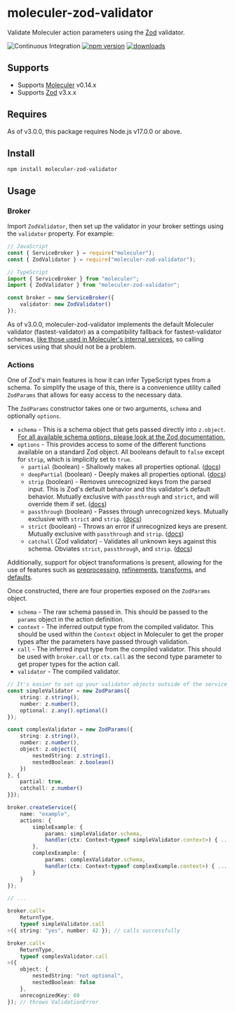 # moleculer-zod-validator

Validate Moleculer action parameters using the [Zod](https://github.com/colinhacks/zod) validator. 

![Continuous Integration](https://github.com/TheAppleFreak/moleculer-zod-validator/actions/workflows/tests.yml/badge.svg) [![npm version](https://badge.fury.io/js/moleculer-zod-validator.svg)](https://www.npmjs.com/package/moleculer-zod-validator) [![downloads](https://img.shields.io/npm/dw/moleculer-zod-validator)]((https://www.npmjs.com/package/moleculer-zod-validator))


## Supports

* Supports [Moleculer](https://moleculer.services) v0.14.x
* Supports [Zod](https://github.com/colinhacks/zod) v3.x.x

## Requires

As of v3.0.0, this package requires Node.js v17.0.0 or above.

## Install

`npm install moleculer-zod-validator`

## Usage

### Broker

Import `ZodValidator`, then set up the validator in your broker settings using the `validator` property. For example:

```ts
// JavaScript
const { ServiceBroker } = require("moleculer");
const { ZodValidator } = require("moleculer-zod-validator");

// TypeScript
import { ServiceBroker } from "moleculer";
import { ZodValidator } from "moleculer-zod-validator";

const broker = new ServiceBroker({
    validator: new ZodValidator()
});
```

As of v3.0.0, moleculer-zod-validator implements the default Moleculer validator (fastest-validator) as a compatibility fallback for fastest-validator schemas, [like those used in Moleculer's internal services](https://github.com/moleculerjs/moleculer/issues/1094), so calling services using that should not be a problem. 

### Actions

One of Zod's main features is how it can infer TypeScript types from a schema. To simplify the usage of this, there is a convenience utility called `ZodParams` that allows for easy access to the necessary data.

The `ZodParams` constructor takes one or two arguments, `schema` and optionally `options`. 

* `schema` - This is a schema object that gets passed directly into `z.object`. [For all available schema options, please look at the Zod documentation.](https://github.com/colinhacks/zod#defining-schemas)
* `options` - This provides access to some of the different functions available on a standard Zod object. All booleans default to `false` except for `strip`, which is implicitly set to `true`.
  * `partial` (boolean) - Shallowly makes all properties optional. ([docs](https://github.com/colinhacks/zod#partial))
  * `deepPartial` (boolean) - Deeply makes all properties optional. ([docs](https://github.com/colinhacks/zod#deepPartial))
  * `strip` (boolean) - Removes unrecognized keys from the parsed input. This is Zod's default behavior and this validator's default behavior. Mutually exclusive with `passthrough` and `strict`, and will override them if set. ([docs](https://github.com/colinhacks/zod#strip))
  * `passthrough` (boolean) - Passes through unrecognized keys. Mutually exclusive with `strict` and `strip`. ([docs](https://github.com/colinhacks/zod#passthrough))
  * `strict` (boolean) - Throws an error if unrecognized keys are present. Mutually exclusive with `passthrough` and `strip`. ([docs](https://github.com/colinhacks/zod#strict))
  * `catchall` (Zod validator) - Validates all unknown keys against this schema. Obviates `strict`, `passthrough`, and `strip`. ([docs](https://github.com/colinhacks/zod#catchall))

Additionally, support for object transformations is present, allowing for the use of features such as [preprocessing](https://github.com/colinhacks/zod#preprocess), [refinements](https://github.com/colinhacks/zod#refine), [transforms](https://github.com/colinhacks/zod#transform), and [defaults](https://github.com/colinhacks/zod#default). 

Once constructed, there are four properties exposed on the `ZodParams` object.

* `schema` - The raw schema passed in. This should be passed to the `params` object in the action definition.
* `context` - The inferred output type from the compiled validator. This should be used within the `Context` object in Moleculer to get the proper types after the parameters have passed through validation. 
* `call` - The inferred input type from the compiled validator. This should be used with `broker.call` or `ctx.call` as the second type parameter to get proper types for the action call. 
* `validator` - The compiled validator. 

```ts
// It's easier to set up your validator objects outside of the service constructor so you can more easily access the typings later.
const simpleValidator = new ZodParams({
    string: z.string(),
    number: z.number(),
    optional: z.any().optional()
});

const complexValidator = new ZodParams({
    string: z.string(),
    number: z.number(),
    object: z.object({
        nestedString: z.string(),
        nestedBoolean: z.boolean()
    })
}, {
    partial: true,
    catchall: z.number()
}});

broker.createService({
    name: "example",
    actions: {
        simpleExample: {
            params: simpleValidator.schema, 
            handler(ctx: Context<typeof simpleValidator.context>) { ... }
        },
        complexExample: {
            params: complexValidator.schema,
            handler(ctx: Context<typeof complexExample.context>) { ... }
        }
    }
});

// ...

broker.call<
    ReturnType, 
    typeof simpleValidator.call
>({ string: "yes", number: 42 }); // calls successfully

broker.call<
    ReturnType, 
    typeof complexValidator.call
>({
    object: { 
        nestedString: "not optional", 
        nestedBoolean: false 
    }, 
    unrecognizedKey: 69 
}); // throws ValidationError
```
